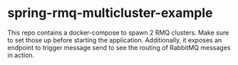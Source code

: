 # spring-rmq-multicluster-example

This repo contains a docker-compose to spawn 2 RMQ clusters. Make sure to set those up before starting the application. Additionally, it exposes an endpoint to trigger message send to see the routing of RabbitMQ messages in action.


